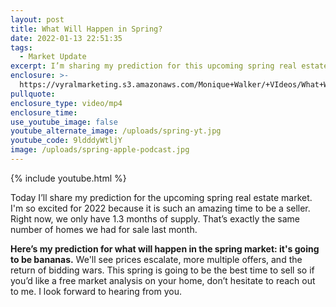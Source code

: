 ```yaml
---
layout: post
title: What Will Happen in Spring?
date: 2022-01-13 22:51:35
tags:
  - Market Update
excerpt: I’m sharing my prediction for this upcoming spring real estate market.
enclosure: >-
  https://vyralmarketing.s3.amazonaws.com/Monique+Walker/+VIdeos/What+Will+Happen+in+Spring_.mp4
pullquote:
enclosure_type: video/mp4
enclosure_time:
use_youtube_image: false
youtube_alternate_image: /uploads/spring-yt.jpg
youtube_code: 9ldddyWtljY
image: /uploads/spring-apple-podcast.jpg
---
```

{% include youtube.html %}

Today I’ll share my prediction for the upcoming spring real estate market. I'm so excited for 2022 because it is such an amazing time to be a seller. Right now, we only have 1.3 months of supply. That’s exactly the same number of homes we had for sale last month.

**Here’s my prediction for what will happen in the spring market: it's going to be bananas.** We'll see prices escalate, more multiple offers, and the return of bidding wars. This spring is going to be the best time to sell so if you’d like a free market analysis on your home, don’t hesitate to reach out to me. I look forward to hearing from you.
